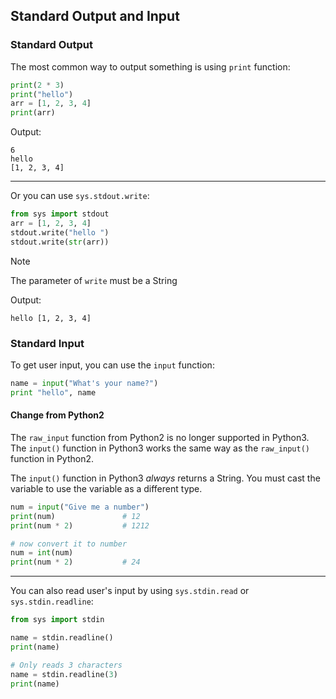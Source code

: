 ## Standard Output and Input

### Standard Output

The most common way to output something is using `print` function:

```python
print(2 * 3)
print("hello")
arr = [1, 2, 3, 4]
print(arr)
```

Output:

```
6
hello
[1, 2, 3, 4]
```

---

Or you can use `sys.stdout.write`:

```python
from sys import stdout
arr = [1, 2, 3, 4]
stdout.write("hello ")
stdout.write(str(arr))
```

<div class="notebox notebox-info">
    <p class="notebox-title">
        Note
    </p>
    <p>
        The parameter of <code>write</code> must be a String
    </p>
</div>

Output:

```
hello [1, 2, 3, 4]
```

### Standard Input

To get user input, you can use the `input` function:

```python
name = input("What's your name?")
print "hello", name
```

#### Change from Python2

The `raw_input` function from Python2 is no longer supported in Python3. The `input()` function in Python3 works the same way as the `raw_input()` function in Python2.

The `input()` function in Python3 _always_ returns a String. You must cast the variable to use the variable as a different type.

```python
num = input("Give me a number")
print(num)               # 12
print(num * 2)           # 1212

# now convert it to number
num = int(num)
print(num * 2)           # 24
```

---

You can also read user's input by using `sys.stdin.read` or `sys.stdin.readline`:

```python
from sys import stdin

name = stdin.readline()
print(name)

# Only reads 3 characters
name = stdin.readline(3)
print(name)
```
